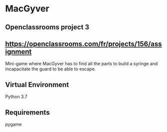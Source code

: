 # MacGyver

Openclassrooms project 3
--------------
https://openclassrooms.com/fr/projects/156/assignment
--------------
Mini-game where MacGyver has to find all the parts to build a syringe 
and incapacitate the guard to be able to escape. 

Virtual Environment
--------------------------------
Python 3.7

Requirements
--------------------------------
pygame 
